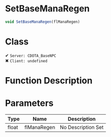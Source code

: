 # SetBaseManaRegen
```js
void SetBaseManaRegen(flManaRegen)
```
# Class
✔ `Server: CDOTA_BaseNPC`  
✖ `Client: undefined`  

# Function Description

# Parameters
Type|Name|Description
--|--|--
float|flManaRegen|No Description Set

